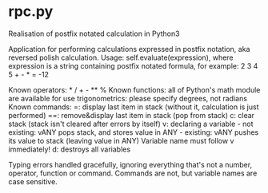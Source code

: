 # rpc.py
Realisation of postfix notated calculation in Python3

Application for performing calculations expressed in postfix notation, aka
reversed polish calculation.
Usage:
    self.evaluate(expression),
    where expression is a string containing postfix notated formula,
    for example: 2 3 4 5 + - * = -12
    
Known operators: * / + - ** %
Known functions: all of Python's math module are available for use
                 trigonometrics: please specify degrees, not radians
Known commands:
    =:  display last item in stack (without it, calculation is just performed)
    ==: remove&display last item in stack (pop from stack)
    c:  clear stack (stack isn't cleared after errors by itself)
    v:  declaring a variable
        - not existing: vANY pops stack, and stores value in ANY
        - existing: vANY pushes its value to stack (leaving value in ANY)
        Variable name must follow v immediately!
    d:  destroys all variables
    
Typing errors handled gracefully, ignoring everything that's not a number,
operator, function or command.
Commands are not, but variable names are case sensitive.
